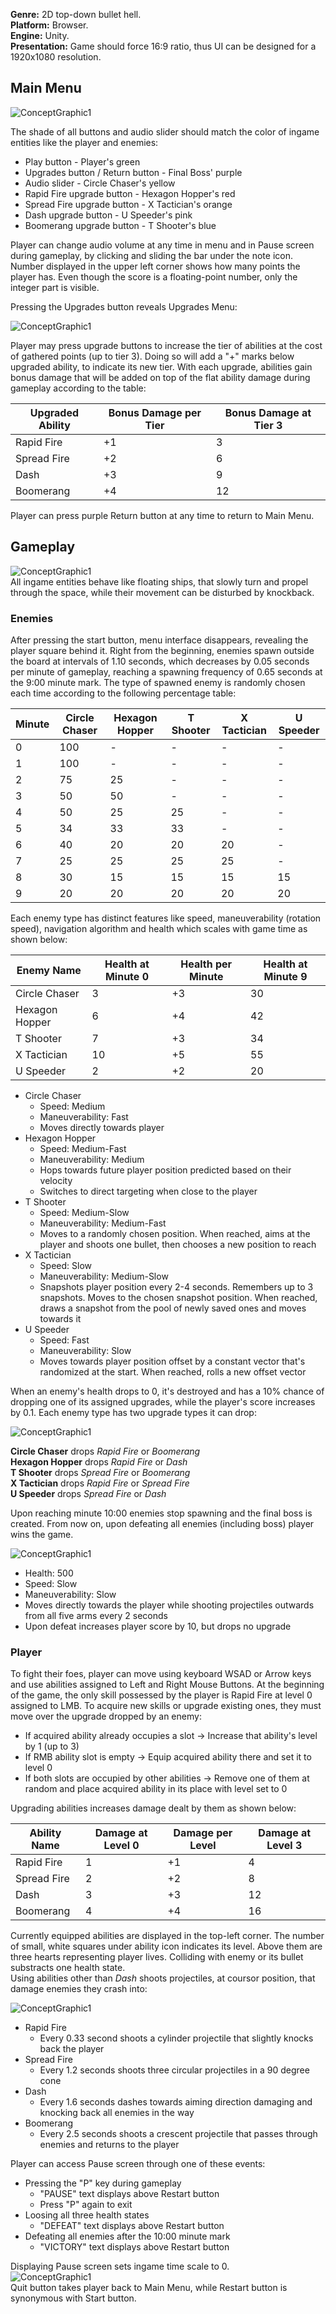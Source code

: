 **Genre:** 2D top-down bullet hell.  
 **Platform:** Browser.  
 **Engine:** Unity.  
 **Presentation:** Game should force 16:9 ratio, thus UI can be designed for a 1920x1080 resolution.

 ## **Main Menu**

![ConceptGraphic1](DesignGraphicMenu.jpg)

The shade of all buttons and audio slider should match the color of ingame entities like the player and enemies:  
* Play button - Player's green
* Upgrades button / Return button - Final Boss' purple
* Audio slider - Circle Chaser's yellow
* Rapid Fire upgrade button - Hexagon Hopper's red
* Spread Fire upgrade button - X Tactician's orange
* Dash upgrade button - U Speeder's pink
* Boomerang upgrade button - T Shooter's blue

Player can change audio volume at any time in menu and in Pause screen during gameplay, by clicking and sliding the bar under the note icon.  
Number displayed in the upper left corner shows how many points the player has. Even though the score is a floating-point number, only the integer part is visible.

Pressing the Upgrades button reveals Upgrades Menu:

![ConceptGraphic1](DesignGraphicUpgrades.jpg)

Player may press upgrade buttons to increase the tier of abilities at the cost of gathered points (up to tier 3). Doing so will add a "+" marks below upgraded ability, to indicate its new tier. With each upgrade, abilities gain bonus damage that will be added on top of the flat ability damage during gameplay according to the table: 

| Upgraded Ability | Bonus Damage per Tier | Bonus Damage at Tier 3 |
| --- | --- | --- |
| Rapid Fire | +1 | 3 |
| Spread Fire | +2 | 6 |
| Dash | +3 | 9 |
| Boomerang | +4 | 12 |

Player can press purple Return button at any time to return to Main Menu.

 ## **Gameplay**

![ConceptGraphic1](DesignGraphicGameplay.jpg)  
All ingame entities behave like floating ships, that slowly turn and propel through the space, while their movement can be disturbed by knockback.

 ### Enemies
 After pressing the start button, menu interface disappears, revealing the player square behind it. Right from the beginning, enemies spawn outside the board at intervals of 1.10 seconds, which decreases by 0.05 seconds per minute of gameplay, reaching a spawning frequency of 0.65 seconds at the 9:00 minute mark. The type of spawned enemy is randomly chosen each time according to the following percentage table:

| Minute | Circle Chaser | Hexagon Hopper | T Shooter | X Tactician | U Speeder |
| --- | --- | --- | --- | --- | --- |
| 0 | 100 | - | - | - | - |
| 1 | 100 | - | - | - | - |
| 2 | 75 | 25 | - | - | - |
| 3 | 50 | 50 | - | - | - |
| 4 | 50 | 25 | 25 | - | - |
| 5 | 34 | 33 | 33 | - | - |
| 6 | 40 | 20 | 20 | 20 | - |
| 7 | 25 | 25 | 25 | 25 | - |
| 8 | 30 | 15 | 15 | 15 | 15 |
| 9 | 20 | 20 | 20 | 20 | 20 |

Each enemy type has distinct features like speed, maneuverability (rotation speed), navigation algorithm and health which scales with game time as shown below:

| Enemy Name | Health at Minute 0 | Health per Minute | Health at Minute 9 |
| --- | --- | --- | --- |
| Circle Chaser | 3 | +3 | 30 |
| Hexagon Hopper | 6 | +4 | 42 |
| T Shooter | 7 | +3 | 34 |
| X Tactician | 10 | +5 | 55 |
| U Speeder | 2 | +2 | 20 |

* Circle Chaser
  * Speed: Medium
  * Maneuverability: Fast
  * Moves directly towards player
* Hexagon Hopper
  * Speed: Medium-Fast
  * Maneuverability: Medium
  * Hops towards future player position predicted based on their velocity
  * Switches to direct targeting when close to the player
* T Shooter
  * Speed: Medium-Slow
  * Maneuverability: Medium-Fast
  * Moves to a randomly chosen position. When reached, aims at the player and shoots one bullet, then chooses a new position to reach
* X Tactician
  * Speed: Slow
  * Maneuverability: Medium-Slow
  * Snapshots player position every 2-4 seconds. Remembers up to 3 snapshots. Moves to the chosen snapshot position. When reached, draws a snapshot from the pool of newly saved ones and moves towards it
* U Speeder
  * Speed: Fast
  * Maneuverability: Slow
  * Moves towards player position offset by a constant vector that's randomized at the start. When reached, rolls a new offset vector

When an enemy's health drops to 0, it's destroyed and has a 10% chance of dropping one of its assigned upgrades, while the player's score increases by 0.1. Each enemy type has two upgrade types it can drop:

 ![ConceptGraphic1](DesignGraphicEnemies.jpg)

 **Circle Chaser** drops *Rapid Fire* or *Boomerang*  
 **Hexagon Hopper** drops *Rapid Fire* or *Dash*  
 **T Shooter** drops *Spread Fire* or *Boomerang*  
 **X Tactician** drops *Rapid Fire* or *Spread Fire*  
 **U Speeder** drops *Spread Fire* or *Dash*

 Upon reaching minute 10:00 enemies stop spawning and the final boss is created. From now on, upon defeating all enemies (including boss) player wins the game.

 ![ConceptGraphic1](DesignGraphicBoss.jpg)  
* Health: 500
* Speed: Slow
* Maneuverability: Slow
* Moves directly towards the player while shooting projectiles outwards from all five arms every 2 seconds
* Upon defeat increases player score by 10, but drops no upgrade

### Player
To fight their foes, player can move using keyboard WSAD or Arrow keys and use abilities assigned to Left and Right Mouse Buttons. At the beginning of the game, the only skill possessed by the player is Rapid Fire at level 0 assigned to LMB. To acquire new skills or upgrade existing ones, they must move over the upgrade dropped by an enemy:  

* If acquired ability already occupies a slot -> Increase that ability's level by 1 (up to 3)
* If RMB ability slot is empty -> Equip acquired ability there and set it to level 0
* If both slots are occupied by other abilities -> Remove one of them at random and place acquired ability in its place with level set to 0

Upgrading abilities increases damage dealt by them as shown below:

| Ability Name | Damage at Level 0 | Damage per Level | Damage at Level 3 |
| --- | --- | --- | --- |
| Rapid Fire | 1 | +1 | 4 |
| Spread Fire | 2 | +2 | 8 |
| Dash | 3 | +3 | 12 |
| Boomerang | 4 | +4 | 16 |

Currently equipped abilities are displayed in the top-left corner. The number of small, white squares under ability icon indicates its level. Above them are three hearts representing player lives. Colliding with enemy or its bullet substracts one health state.  
Using abilities other than *Dash* shoots projectiles, at coursor position, that damage enemies they crash into:

![ConceptGraphic1](DesignGraphicAbilities.jpg)  
* Rapid Fire 
  * Every 0.33 second shoots a cylinder projectile that slightly knocks back the player
* Spread Fire 
  * Every 1.2 seconds shoots three circular projectiles in a 90 degree cone
* Dash 
  * Every 1.6 seconds dashes towards aiming direction damaging and knocking back all enemies in the way
* Boomerang 
  * Every 2.5 seconds shoots a crescent projectile that passes through enemies and returns to the player

Player can access Pause screen through one of these events:
* Pressing the "P" key during gameplay
  * "PAUSE" text displays above Restart button
  * Press "P" again to exit 
* Loosing all three health states
  * "DEFEAT" text displays above Restart button
* Defeating all enemies after the 10:00 minute mark
  * "VICTORY" text displays above Restart button

Displaying Pause screen sets ingame time scale to 0.  
![ConceptGraphic1](DesignGraphicPause.jpg)  
Quit button takes player back to Main Menu, while Restart button is synonymous with Start button.
